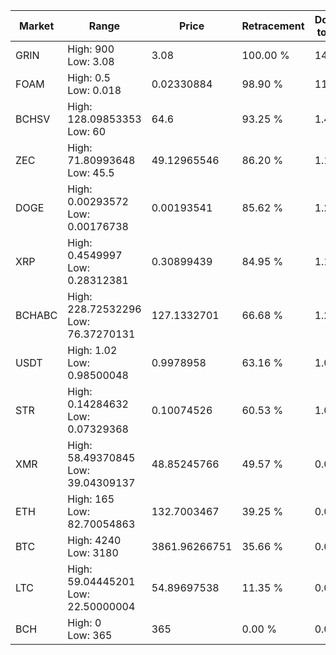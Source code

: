 | Market | Range | Price| Retracement | Doubles to 50% |
| --- | --- | --- | --- | --- |
| GRIN | High: 900<br />Low: 3.08 | 3.08 | 100.00 % | 146.60 |
| FOAM | High: 0.5<br />Low: 0.018 | 0.02330884 | 98.90 % | 11.11 |
| BCHSV | High: 128.09853353<br />Low: 60 | 64.6 | 93.25 % | 1.46 |
| ZEC | High: 71.80993648<br />Low: 45.5 | 49.12965546 | 86.20 % | 1.19 |
| DOGE | High: 0.00293572<br />Low: 0.00176738 | 0.00193541 | 85.62 % | 1.22 |
| XRP | High: 0.4549997<br />Low: 0.28312381 | 0.30899439 | 84.95 % | 1.19 |
| BCHABC | High: 228.72532296<br />Low: 76.37270131 | 127.1332701 | 66.68 % | 1.20 |
| USDT | High: 1.02<br />Low: 0.98500048 | 0.9978958 | 63.16 % | 1.00 |
| STR | High: 0.14284632<br />Low: 0.07329368 | 0.10074526 | 60.53 % | 1.07 |
| XMR | High: 58.49370845<br />Low: 39.04309137 | 48.85245766 | 49.57 % | 0.00 |
| ETH | High: 165<br />Low: 82.70054863 | 132.7003467 | 39.25 % | 0.00 |
| BTC | High: 4240<br />Low: 3180 | 3861.96266751 | 35.66 % | 0.00 |
| LTC | High: 59.04445201<br />Low: 22.50000004 | 54.89697538 | 11.35 % | 0.00 |
| BCH | High: 0<br />Low: 365 | 365 | 0.00 % | 0.00 |

